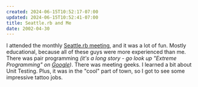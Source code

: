 ```yaml
---
created: 2024-06-15T10:52:17-07:00
updated: 2024-06-15T10:52:41-07:00
title: Seattle.rb and Me
date: 2002-04-30
---
```


I attended the monthly [Seattle.rb meeting](https://web.archive.org/web/20050206183943/http://www.zenspider.com/seattle.rb), and it was a lot of fun. Mostly educational, because all of these guys were more experienced than me. There was pair programming *(it's a long story - go look up "Extreme Programming" on [Google](https://web.archive.org/web/20050206183943/http://www.google.com/))*. There was meeting geeks. I learned a bit about Unit Testing. Plus, it was in the "cool" part of town, so I got to see some impressive tattoo jobs.
